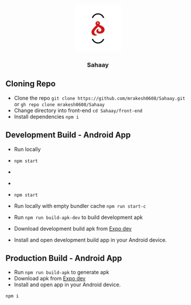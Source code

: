<div id="top" align="center">
  <img src="front-end/assets/icon.png" alt="app-logo"/>
  <h3>Sahaay</h3>
</div>

## Cloning Repo
- Clone the repo `git clone https://github.com/mrakesh0608/Sahaay.git` or `gh repo clone mrakesh0608/Sahaay`
- Change directory into front-end `cd Sahaay/front-end`
- Install dependencies `npm i`

## Development Build - Android App
- Run locally 
- ``` npm start ```
- ``` npm start 
- ```
- ```
  npm start 
  ```
- Run locally with empty bundler cache `npm run start-c`

- Run `npm run build-apk-dev` to build development apk
- Download development build apk from [Expo dev](https://expo.dev/)
- Install and open development build app in your Android device.

## Production Build - Android App
- Run `npm run build-apk` to generate apk
- Download apk from [Expo dev](https://expo.dev/)
- Install and open app in your Android device.

```
npm i
```
